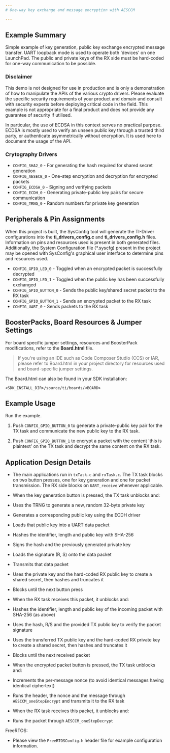 ```yaml
---
# One-way key exchange and message encryption with AESCCM

---
```


## Example Summary

Simple example of key generation, public key exchange encrypted message
transfer. UART loopback mode is used to operate both 'devices' on one LaunchPad.
The public and private keys of the RX side must be hard-coded for one-way
communication to be possible.

### Disclaimer

This demo is not designed for use in production and is only a demonstration of
how to manipulate the APIs of the various crypto drivers. Please evaluate the
specific security requirements of your product and domain and consult with
security experts before deploying critical code in the field. This example is
not appropriate for a final product and does not provide any guarantee of
security if utilised.

In particular, the use of ECDSA in this context serves no practical purpose.
ECDSA is mostly used to verify an unseen public key through a trusted third
party, or authenticate asymmetrically without encryption. It is used here
to document the usage of the API.

### Crytography Drivers

* `CONFIG_SHA2_0` - For generating the hash required for shared secret generation
* `CONFIG_AESECB_0` - One-step encryption and decryption for encrypted packets
* `CONFIG_ECDSA_0` - Signing and verifying packets
* `CONFIG_ECDH_0` - Generating private-public key pairs for secure communication
* `CONFIG_TRNG_0` - Random numbers for private key generation

## Peripherals & Pin Assignments

When this project is built, the SysConfig tool will generate the TI-Driver
configurations into the __ti_drivers_config.c__ and __ti_drivers_config.h__
files. Information on pins and resources used is present in both generated
files. Additionally, the System Configuration file (\*.syscfg) present in the
project may be opened with SysConfig's graphical user interface to determine
pins and resources used.

* `CONFIG_GPIO_LED_0` - Toggled when an encrypted packet is successfully
  decrypted
* `CONFIG_GPIO_LED_1` - Toggled when the public key has been successfully
  exchanged
* `CONFIG_GPIO_BUTTON_0` - Sends the public key/shared secret packet to the RX
  task
* `CONFIG_GPIO_BUTTON_1` - Sends an encrypted packet to the RX task
* `CONFIG_UART_0` - Sends packets to the RX task

## BoosterPacks, Board Resources & Jumper Settings

For board specific jumper settings, resources and BoosterPack modifications,
refer to the __Board.html__ file.

> If you're using an IDE such as Code Composer Studio (CCS) or IAR, please
refer to Board.html in your project directory for resources used and
board-specific jumper settings.

The Board.html can also be found in your SDK installation:

```text
<SDK_INSTALL_DIR>/source/ti/boards/<BOARD>
```

## Example Usage

Run the example.

1. Push `CONFIG_GPIO_BUTTON_0` to generate a private-public key pair for the TX
task and communicate the new public key to the RX task.

2. Push `CONFIG_GPIO_BUTTON_1` to encrypt a packet with the content
'this is plaintext' on the TX task and decrypt the same content on the RX task.

## Application Design Details

* The main applications run in `txTask.c` and `rxTask.c`. The TX task blocks on
  two button presses, one for key generation and one for packet transmission.
  The RX side blocks on `UART_receive` whenever applicable.

* When the key generation button is pressed, the TX task unblocks and:
* Uses the TRNG to generate a new, random 32-byte private key
* Generates a corresponding public key using the ECDH driver
* Loads that public key into a UART data packet
* Hashes the identifier, length and public key with SHA-256
* Signs the hash and the previously generated private key
* Loads the signature (R, S) onto the data packet
* Transmits that data packet
* Uses the private key and the hard-coded RX public key to create a shared
  secret, then hashes and truncates it
* Blocks until the next button press
* When the RX task receives this packet, it unblocks and:
* Hashes the identifier, length and public key of the incoming packet with
  SHA-256 (as above)
* Uses the hash, R/S and the provided TX public key to verify the packet
  signature
* Uses the transferred TX public key and the hard-coded RX private key to create
  a shared secret, then hashes and truncates it
* Blocks until the next received packet
* When the encrypted packet button is pressed, the TX task unblocks and:
* Increments the per-message nonce (to avoid identical messages having identical
  ciphertext)
* Runs the header, the nonce and the message through `AESCCM_oneStepEncrypt` and
  transmits it to the RX task
* When the RX task receives this packet, it unblocks and:
* Runs the packet through `AESCCM_oneStepDecrypt`

FreeRTOS:

* Please view the `FreeRTOSConfig.h` header file for example configuration
information.
